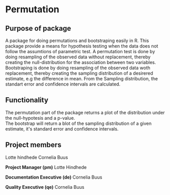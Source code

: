 # Permutation

## Purpose of package
A package for doing permutations and bootstraping easily in R.
This package provide a means for hypothesis testing when the data does not follow the assumtions of parametric test.
A permutation test is done by doing resampling of the observed data without replacement, thereby creating the null-distribution for the association between two variables.
Bootstraping is done by doing resampling of the observed data woth replacement, thereby creating the sampling distribution of a desirered estimate, e.g the difference in mean. From the Sampling distribution, the standart error and confidence intervals are calculated. 



## Functionality
The permutation part of the package returns a plot of the distribution under the null-hypotesis and a p-value.  
The bootstrap will return a blot of the sampling distribution of a given estimate, it's standard error and confidence intervals. 

## Project members
Lotte hindhede
Cornelia Buus

**Project Manager (pm)**
Lotte Hindhede

**Documentation Executive (de)**
Cornelia Buus

**Quality Executive (qe)**
Cornelia Buus
